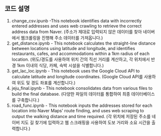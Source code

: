 ## 코드 설명

1. change_csv.ipunb -This notebook identifies data with incorrectly entered addresses and uses web crawling to retrieve the correct address data from Naver.
(주소가 제대로 입력되지 않은 데이터를 찾아 네이버에서 웹크롤링을 진행해 주소 데이터를 가져옵니다.)
2. get_distance.ipynb - This notebook calculates the straight-line distance between locations using latitude and longitude, and identifies restaurants, cafes, and accommodations within a 1km radius of each location.
(위도/경도를 사용하여 위치 간의 직선 거리를 계산하고, 각 위치에서 반경 1km 이내의 식당, 카페, 숙박 시설을 식별합니다.)
3. get_lac_loc.ipynb - This notebook uses the Google Cloud API to calculate latitude and longitude coordinates.
(Google Cloud API를 사용하여 위도 및 경도 좌표를 계산합니다.)
4. jeju_final.ipynb - This notebook consolidates data from various files to build the final database.
(다양한 파일의 데이터를 통합하여 최종 데이터베이스를 구축합니다.)
5. road_func.ipynb - This notebook inputs the addresses stored for each location into Naver Maps' route finding, and uses web scraping to output the walking distance and time required.
(각 위치에 저장된 주소를 네이버 지도 길 찾기에 입력하고 웹 스크래핑을 사용하여 도보 거리와 소요 시간을 출력합니다.)
